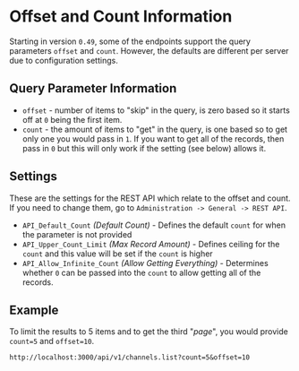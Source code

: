 # Offset and Count Information
Starting in version `0.49`, some of the endpoints support the query parameters `offset` and `count`.
However, the defaults are different per server due to configuration settings.

## Query Parameter Information
* `offset` - number of items to "skip" in the query, is zero based so it starts off at `0` being the first item.
* `count` - the amount of items to "get" in the query, is one based so to get only one you would pass in `1`. If you want to get all of the records, then pass in `0` but this will only work if the setting (see below) allows it.

## Settings
These are the settings for the REST API which relate to the offset and count. If you need to change them, go to `Administration -> General -> REST API`.

* `API_Default_Count` _(Default Count)_ - Defines the default `count` for when the parameter is not provided
* `API_Upper_Count_Limit` _(Max Record Amount)_ - Defines ceiling for the `count` and this value will be set if the `count` is higher
* `API_Allow_Infinite_Count` _(Allow Getting Everything)_ - Determines whether `0` can be passed into the `count` to allow getting all of the records.

## Example
To limit the results to 5 items and to get the third "_page_", you would provide `count=5` and `offset=10`.

`http://localhost:3000/api/v1/channels.list?count=5&offset=10`
